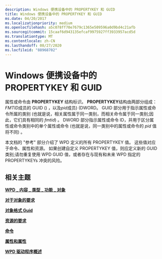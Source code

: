 ```yaml
---
description: Windows 便携设备中的 PROPERTYKEY 和 GUID
title: Windows 便携设备中的 PROPERTYKEY 和 GUID
ms.date: 04/20/2017
ms.localizationpriority: medium
ms.openlocfilehash: a5c078ff70e7679c1365e509596a0d9bd4c21afb
ms.sourcegitcommit: 15caaf6d943135efcaf9975927ff3933957acd5d
ms.translationtype: MT
ms.contentlocale: zh-CN
ms.lasthandoff: 08/27/2020
ms.locfileid: "88968702"
---
```

# <a name="propertykeys-and-guids-in-windows-portable-devices"></a>Windows 便携设备中的 PROPERTYKEY 和 GUID


属性或命令由 **PROPERTYKEY** 结构标识。 **PROPERTYKEY**结构由两部分组成： *FMTID*成员的 GUID () ，以及*pid*成员)  (DWORD。 GUID 部分用于指示属性或命令所属的类别 (也就是说，相关属性属于同一类别，而相关命令属于同一类别;因此，它们具有相同的 *fmtid*) 。 DWORD 部分指示属性或命令 ID，并用于区分属性或命令类别中的单个属性或命令 (也就是说，同一类别中的属性或命令的 *pid* 值将不同) 。

本文档的 "参考" 部分介绍了 WPD 定义的所有 PROPERTYKEY 值。 这些值对应于命令、属性和资源。 如果创建自定义 PROPERTYKEY 值，则应定义新的 GUID 类别;请勿重复使用 WPD GUID 值，或者存在与现有和未来 WPD 指定的 PROPERTYKEYs 冲突的风险。

## <a name="span-idrelated_topicsspanrelated-topics"></a><span id="related_topics"></span>相关主题


[**WPD \_ 内容 \_ 类型 \_ 功能 \_ 对象**](https://docs.microsoft.com/previous-versions/windows/hardware/drivers/ff597845(v=vs.85))

[**对于对象的要求**](requirements-for-objects.md)

[**对象格式 Guid**](https://docs.microsoft.com/previous-versions/windows/hardware/drivers/ff597651(v=vs.85))

[**资源的要求**](https://docs.microsoft.com/previous-versions/windows/hardware/drivers/ff597663(v=vs.85))

[**命令**](https://docs.microsoft.com/previous-versions/windows/hardware/drivers/ff597554(v=vs.85))

[**属性和属性**](https://docs.microsoft.com/previous-versions/windows/hardware/drivers/ff597900(v=vs.85))

[**WPD 驱动程序概述**](wpd-drivers-overview.md)

 

 





